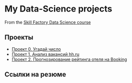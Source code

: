 # My Data-Science projects


From the [Skill Factory Data Science course](https://skillfactory.ru/data-scientist-pro)

## Проекты

* [Проект 0. Угадай число](https://github.com/dutch1989/SF-Projects/tree/master/SF%20Projects/project%200)
* [Проект 1. Анализ вакансий hh.ru](https://github.com/dutch1989/SF-Projects/tree/master/SF%20Projects/project%201)
* [Проект 2. Прогнозирование рейтинга отеля на Booking](______)

## Ссылки на резюме